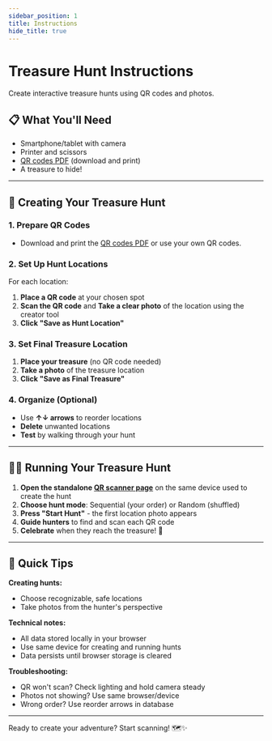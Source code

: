 ```yaml
---
sidebar_position: 1
title: Instructions
hide_title: true
---
```


# Treasure Hunt Instructions

Create interactive treasure hunts using QR codes and photos.

## 📋 What You'll Need

- Smartphone/tablet with camera
- Printer and scissors
- [QR codes PDF](/pdf/qrcodes.pdf) (download and print)
- A treasure to hide!

---

## 🎯 Creating Your Treasure Hunt

### 1. Prepare QR Codes
- Download and print the [QR codes PDF](/pdf/qrcodes.pdf) or use your own QR codes.

### 2. Set Up Hunt Locations
For each location:
1. **Place a QR code** at your chosen spot
2. **Scan the QR code** and **Take a clear photo** of the location using the creator tool
4. **Click "Save as Hunt Location"**

### 3. Set Final Treasure Location
1. **Place your treasure** (no QR code needed)
2. **Take a photo** of the treasure location
3. **Click "Save as Final Treasure"**

### 4. Organize (Optional)
- Use **↑↓ arrows** to reorder locations
- **Delete** unwanted locations
- **Test** by walking through your hunt

---

## 🏃‍♂️ Running Your Treasure Hunt

1. **Open the standalone [QR scanner page](/qr-scanner)** on the same device used to create the hunt
2. **Choose hunt mode**: Sequential (your order) or Random (shuffled)
3. **Press "Start Hunt"** - the first location photo appears
4. **Guide hunters** to find and scan each QR code
5. **Celebrate** when they reach the treasure! 🎉

---

## 🔧 Quick Tips

**Creating hunts:**
- Choose recognizable, safe locations
- Take photos from the hunter's perspective

**Technical notes:**
- All data stored locally in your browser
- Use same device for creating and running hunts
- Data persists until browser storage is cleared

**Troubleshooting:**
- QR won't scan? Check lighting and hold camera steady
- Photos not showing? Use same browser/device
- Wrong order? Use reorder arrows in database

---

Ready to create your adventure? Start scanning! 🗺️✨

